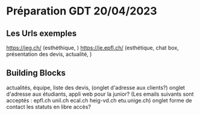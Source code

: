 # Préparation GDT 20/04/2023
## Les Urls exemples
https://jeg.ch/ (esthéthique, )
https://je.epfl.ch/ (esthétique, chat box, présentation des devis, actualité, )
## Building Blocks
actualités,
équipe,
liste des devis, (onglet d'adresse aux clients?)
onglet d'adresse aux étudiants,
appli web pour la junior? (Les emails suivants sont acceptés : epfl.ch unil.ch ecal.ch heig-vd.ch etu.unige.ch)
onglet forme de  contact
les statuts en libre accès?